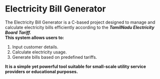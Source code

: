 # Electricity Bill Generator

The Electricity Bill Generator is a C-based project designed to manage and calculate electricity bills efficiently according to the <b><i>TamilNadu Electricity Board Tariff.</i></b><br> <b>This system allows users to:</b>

1. Input customer details.
2. Calculate electricity usage.
3. Generate bills based on predefined tariffs.
   
<b>It is a simple yet powerful tool suitable for small-scale utility service providers or educational purposes.</b>


